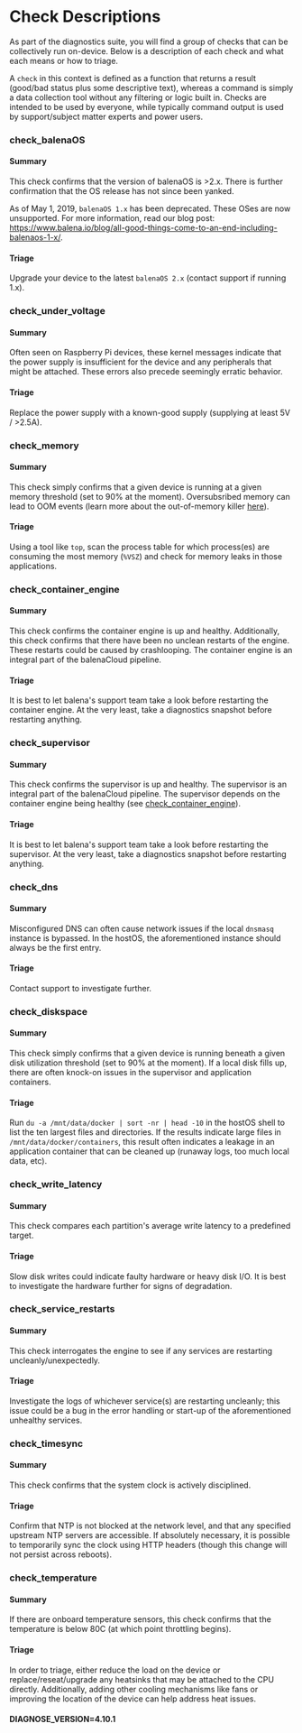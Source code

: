 # Check Descriptions

As part of the diagnostics suite, you will find a group of checks that can be collectively run on-device. Below is a
description of each check and what each means or how to triage.

A `check` in this context is defined as a function that returns a result (good/bad status plus some descriptive text), whereas a
command is simply a data collection tool without any filtering or logic built in. Checks are intended to be used by
everyone, while typically command output is used by support/subject matter experts and power users.

### check_balenaOS
#### Summary
This check confirms that the version of balenaOS is >2.x. There is further confirmation that the OS release has not since
been yanked.

As of May 1, 2019, `balenaOS 1.x` has been deprecated. These OSes are now unsupported. For more information, read our
blog post: https://www.balena.io/blog/all-good-things-come-to-an-end-including-balenaos-1-x/.

#### Triage
Upgrade your device to the latest `balenaOS 2.x` (contact support if running 1.x).

### check_under_voltage
#### Summary
Often seen on Raspberry Pi devices, these kernel messages indicate that the power supply is insufficient for the device and any peripherals that might be attached. These errors also precede seemingly erratic behavior.

#### Triage
Replace the power supply with a known-good supply (supplying at least 5V / >2.5A).

### check_memory
#### Summary
This check simply confirms that a given device is running at a given memory threshold (set to 90% at the moment).
Oversubsribed memory can lead to OOM events (learn more about the out-of-memory killer
[here](https://www.kernel.org/doc/html/latest/admin-guide/mm/concepts.html#oom-killer)).

#### Triage
Using a tool like `top`, scan the process table for which process(es) are consuming the most memory (`%VSZ`) and check
for memory leaks in those applications.

### check_container_engine
#### Summary
This check confirms the container engine is up and healthy. Additionally, this check confirms that there have been no
unclean restarts of the engine. These restarts could be caused by crashlooping. The container engine is an integral part
of the balenaCloud pipeline.

#### Triage
It is best to let balena's support team take a look before restarting the container engine. At the very least, take a
diagnostics snapshot before restarting anything.

### check_supervisor
#### Summary
This check confirms the supervisor is up and healthy. The supervisor is an integral part of the balenaCloud pipeline.
The supervisor depends on the container engine being healthy (see [check_container_engine](#check_container_engine)).

#### Triage
It is best to let balena's support team take a look before restarting the supervisor. At the very least, take a
diagnostics snapshot before restarting anything.

### check_dns
#### Summary
Misconfigured DNS can often cause network issues if the local `dnsmasq` instance is bypassed. In the hostOS, the
aforementioned instance should always be the first entry.

#### Triage
Contact support to investigate further.

### check_diskspace
#### Summary
This check simply confirms that a given device is running beneath a given disk utilization threshold (set to 90% at the moment).
If a local disk fills up, there are often knock-on issues in the supervisor and application containers.

#### Triage
Run `du -a /mnt/data/docker | sort -nr | head -10` in the hostOS shell to list the ten largest files and directories.
If the results indicate large files in `/mnt/data/docker/containers`, this result often indicates a leakage in an
application container that can be cleaned up (runaway logs, too much local data, etc).

### check_write_latency
#### Summary
This check compares each partition's average write latency to a predefined target.

#### Triage
Slow disk writes could indicate faulty hardware or heavy disk I/O. It is best to investigate the hardware further for
signs of degradation.

### check_service_restarts
#### Summary
This check interrogates the engine to see if any services are restarting uncleanly/unexpectedly.

#### Triage
Investigate the logs of whichever service(s) are restarting uncleanly; this issue could be a bug in the error handling
or start-up of the aforementioned unhealthy services.

### check_timesync
#### Summary
This check confirms that the system clock is actively disciplined.

#### Triage
Confirm that NTP is not blocked at the network level, and that any specified upstream NTP servers are accessible. If
absolutely necessary, it is possible to temporarily sync the clock using HTTP headers (though this change will not
persist across reboots).

### check_temperature
#### Summary
If there are onboard temperature sensors, this check confirms that the temperature is below 80C (at which point
throttling begins).

#### Triage
In order to triage, either reduce the load on the device or replace/reseat/upgrade any heatsinks that may be attached to
the CPU directly. Additionally, adding other cooling mechanisms like fans or improving the location of the device can
help address heat issues.

#### DIAGNOSE_VERSION=4.10.1
